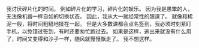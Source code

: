 我讨厌碎片化的时间。
例如碎片化的学习，碎片化的娱乐。
因为我是愚笨的人，无法像机器一样自如的切换状态。
因此，我从大一就经常性的翘课了。
就像和稀泥一般，将时间粗糙地揉在一起。
但是大多数课都会点名签到，我必须时刻紧盯手机，以免错过签到，有时还要匆忙跑过去。
如果是这样，逃出来就没有什么用了，时间又变得和沙子一样，随风就慢慢飘走了。
我不想这样。
